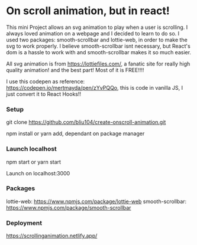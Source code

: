 # On scroll animation, but in react!

This mini Project allows an svg animation to play when a user is scrolling. I always loved animation on a webpage and I decided to learn to do so.
I used two packages: smooth-scrollbar and lottie-web, in order to make the svg to work properly. I believe smooth-scrollbar isnt necessary, but React's dom is a hassle to work with and smooth-scrollbar makes it so much easier. 

All svg animation is from https://lottiefiles.com/, a fanatic site for really high quality animation! and the best part! Most of it is FREE!!!!

I use this codepen as reference: https://codepen.io/mertmayda/pen/zYvPQQo, this is code in vanilla JS, I just convert it to React Hooks!!


### Setup

git clone https://github.com/bliu104/create-onscroll-animation.git

npm install or yarn add, dependant on package manager


### Launch localhost

npm start or yarn start

Launch on localhost:3000

### Packages
lottie-web: https://www.npmjs.com/package/lottie-web
smooth-scrollbar: https://www.npmjs.com/package/smooth-scrollbar

### Deployment
https://scrollinganimation.netlify.app/
